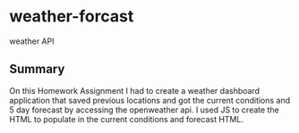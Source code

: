 # weather-forcast
weather API
## Summary

On this Homework Assignment I had to create a weather dashboard application that saved previous locations and got the current conditions and 5 day forecast by accessing the openweather api.  I used JS to create the HTML to populate in the current conditions and forecast HTML.  